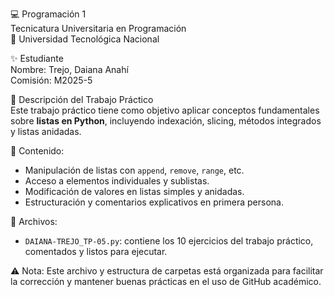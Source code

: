 💻 Programación 1  
Tecnicatura Universitaria en Programación  
📍 Universidad Tecnológica Nacional

✨ Estudiante  
Nombre: Trejo, Daiana Anahí  
Comisión: M2025-5  

📂 Descripción del Trabajo Práctico  
Este trabajo práctico tiene como objetivo aplicar conceptos fundamentales sobre **listas en Python**, incluyendo indexación, slicing, métodos integrados y listas anidadas.

📌 Contenido:
- Manipulación de listas con `append`, `remove`, `range`, etc.
- Acceso a elementos individuales y sublistas.
- Modificación de valores en listas simples y anidadas.
- Estructuración y comentarios explicativos en primera persona.

📁 Archivos:
- `DAIANA-TREJO_TP-05.py`: contiene los 10 ejercicios del trabajo práctico, comentados y listos para ejecutar.

⚠️ Nota: Este archivo y estructura de carpetas está organizada para facilitar la corrección y mantener buenas prácticas en el uso de GitHub académico.
